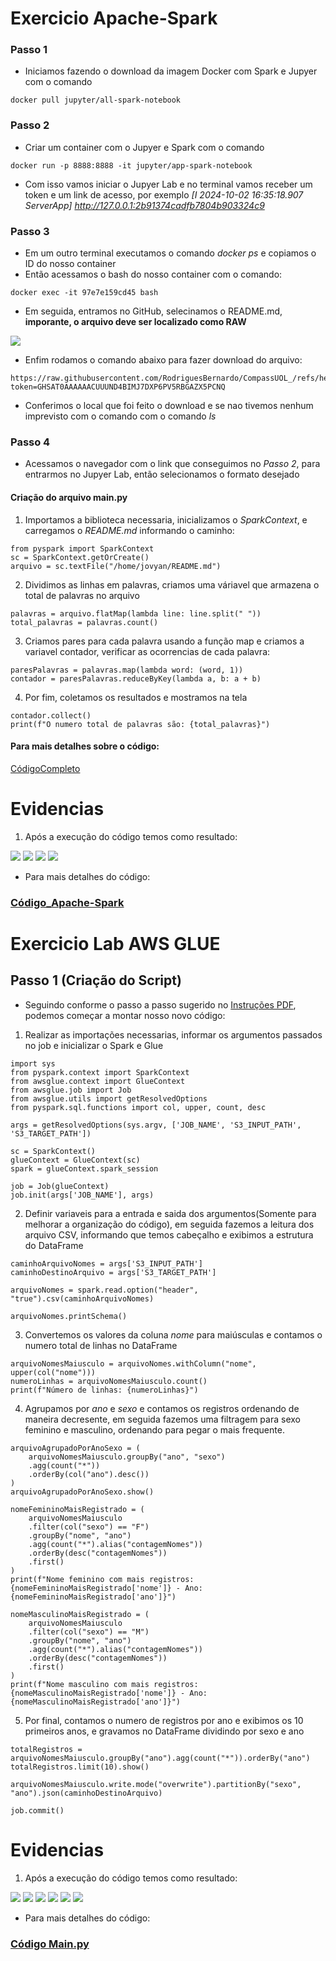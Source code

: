 # Exercicio Apache-Spark
### Passo 1
- Iniciamos fazendo o download da imagem Docker com Spark e Jupyer com o comando 
``` 
docker pull jupyter/all-spark-notebook 
```
### Passo 2
- Criar um container com o Jupyer e Spark com o comando 
```
docker run -p 8888:8888 -it jupyter/app-spark-notebook
```
- Com isso vamos iniciar o Jupyer Lab e no terminal vamos receber um token e um link de acesso, por exemplo
*[I 2024-10-02 16:35:18.907 ServerApp]     http://127.0.0.1:2b91374cadfb7804b903324c9*

### Passo 3 
- Em um outro terminal executamos o comando *docker ps* e copiamos o ID do nosso container
- Então acessamos o bash do nosso container com o comando:
```
docker exec -it 97e7e159cd45 bash   
```
- Em seguida, entramos no GitHub, selecinamos o README.md, **imporante, o arquivo deve ser localizado como RAW**
<img src="../evidencias/img/GitHUB_RAW.png">

- Enfim rodamos o comando abaixo para fazer download do arquivo: 
```
https://raw.githubusercontent.com/RodriguesBernardo/CompassUOL_/refs/heads/main/README.md?token=GHSAT0AAAAAACUUUND4BIMJ7DXP6PV5RBGAZX5PCNQ
``` 
- Conferimos o local que foi feito o download e se nao tivemos nenhum imprevisto com o comando com o comando *ls*

### Passo 4
- Acessamos o navegador com o link que conseguimos no *Passo 2*, para entrarmos no Jupyer Lab, então selecionamos o formato desejado

#### Criação do arquivo main.py
1. Importamos a biblioteca necessaria, inicializamos o *SparkContext*, e carregamos o *README.md* informando o caminho: 
```
from pyspark import SparkContext
sc = SparkContext.getOrCreate()
arquivo = sc.textFile("/home/jovyan/README.md")
```

2. Dividimos as linhas em palavras, criamos uma váriavel que armazena o total de palavras no arquivo
```
palavras = arquivo.flatMap(lambda line: line.split(" "))
total_palavras = palavras.count()
```
3. Criamos pares para cada palavra usando a função map e criamos a variavel contador, verificar as ocorrencias de cada palavra: 
```
paresPalavras = palavras.map(lambda word: (word, 1))
contador = paresPalavras.reduceByKey(lambda a, b: a + b)
```
4. Por fim, coletamos os resultados e mostramos na tela
```
contador.collect()
print(f"O numero total de palavras são: {total_palavras}")
```

#### Para mais detalhes sobre o código:
[CódigoCompleto](./Apache-Spark/main.ipynb)

# **Evidencias**
1. Após a execução do código temos como resultado: 
<img src="../evidencias/img/Spark01.png">
<img src="../evidencias/img/Spark02.png">
<img src="../evidencias/img/Spark03.png">
<img src="../evidencias/img/Spark04.png">

- Para mais detalhes do código: 
### [Código_Apache-Spark](../exercicios/Apache-Spark/main.ipynb)

# Exercicio Lab AWS GLUE

## Passo 1 (Criação do Script)
- Seguindo conforme o passo a passo sugerido no [Instruções PDF](./AWS_GLUE/glue-lab.pdf), podemos começar a montar nosso novo código: 
1. Realizar as importações necessarias, informar os argumentos passados no job e inicializar o Spark e Glue
```
import sys
from pyspark.context import SparkContext
from awsglue.context import GlueContext
from awsglue.job import Job
from awsglue.utils import getResolvedOptions
from pyspark.sql.functions import col, upper, count, desc

args = getResolvedOptions(sys.argv, ['JOB_NAME', 'S3_INPUT_PATH', 'S3_TARGET_PATH'])

sc = SparkContext()
glueContext = GlueContext(sc)
spark = glueContext.spark_session

job = Job(glueContext)
job.init(args['JOB_NAME'], args)
```

2. Definir variaveis para a entrada e saida dos argumentos(Somente para melhorar a organização do código), em seguida fazemos a leitura dos arquivo CSV, informando que temos cabeçalho e exibimos a estrutura do DataFrame
```
caminhoArquivoNomes = args['S3_INPUT_PATH']
caminhoDestinoArquivo = args['S3_TARGET_PATH']

arquivoNomes = spark.read.option("header", "true").csv(caminhoArquivoNomes)

arquivoNomes.printSchema()
```

3. Convertemos os valores da coluna *nome* para maiúsculas e contamos o numero total de linhas no DataFrame
```
arquivoNomesMaiusculo = arquivoNomes.withColumn("nome", upper(col("nome")))
numeroLinhas = arquivoNomesMaiusculo.count()
print(f"Número de linhas: {numeroLinhas}")
```

4. Agrupamos por *ano* e *sexo* e contamos os registros ordenando de maneira decresente, em seguida fazemos uma filtragem para sexo feminino e masculino, ordenando para pegar o mais frequente. 
```
arquivoAgrupadoPorAnoSexo = (
    arquivoNomesMaiusculo.groupBy("ano", "sexo")
    .agg(count("*"))
    .orderBy(col("ano").desc())
)
arquivoAgrupadoPorAnoSexo.show()

nomeFemininoMaisRegistrado = (
    arquivoNomesMaiusculo
    .filter(col("sexo") == "F")
    .groupBy("nome", "ano")
    .agg(count("*").alias("contagemNomes"))
    .orderBy(desc("contagemNomes"))
    .first()
)
print(f"Nome feminino com mais registros: {nomeFemininoMaisRegistrado['nome']} - Ano: {nomeFemininoMaisRegistrado['ano']}")

nomeMasculinoMaisRegistrado = (
    arquivoNomesMaiusculo
    .filter(col("sexo") == "M")
    .groupBy("nome", "ano")
    .agg(count("*").alias("contagemNomes"))
    .orderBy(desc("contagemNomes"))
    .first()
)
print(f"Nome masculino com mais registros: {nomeMasculinoMaisRegistrado['nome']} - Ano: {nomeMasculinoMaisRegistrado['ano']}")
```

5. Por final, contamos o numero de registros por ano e exibimos os 10 primeiros anos, e gravamos no DataFrame dividindo por sexo e ano
```
totalRegistros = arquivoNomesMaiusculo.groupBy("ano").agg(count("*")).orderBy("ano")
totalRegistros.limit(10).show()

arquivoNomesMaiusculo.write.mode("overwrite").partitionBy("sexo", "ano").json(caminhoDestinoArquivo)

job.commit()
```
# **Evidencias**
1. Após a execução do código temos como resultado: 
<img src="../evidencias/img/SucessoExecução.png">
<img src="../evidencias/img/bucket-passo1.png">
<img src="../evidencias/img/sexoFeminino.png">
<img src="../evidencias/img/sexoMasculino.png">
<img src="../evidencias/img/exemploArquivo.png">
<img src="../evidencias/img/AWS_GLUE(final).png">

- Para mais detalhes do código: 
### [Código Main.py](./AWS_GLUE/main.py)